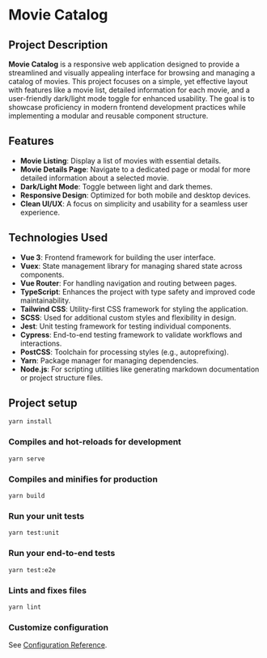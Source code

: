 # Movie Catalog

## Project Description
**Movie Catalog** is a responsive web application designed to provide a streamlined and visually appealing interface for browsing and managing a catalog of movies. This project focuses on a simple, yet effective layout with features like a movie list, detailed information for each movie, and a user-friendly dark/light mode toggle for enhanced usability. The goal is to showcase proficiency in modern frontend development practices while implementing a modular and reusable component structure.

## Features
- **Movie Listing**: Display a list of movies with essential details.
- **Movie Details Page**: Navigate to a dedicated page or modal for more detailed information about a selected movie.
- **Dark/Light Mode**: Toggle between light and dark themes.
- **Responsive Design**: Optimized for both mobile and desktop devices.
- **Clean UI/UX**: A focus on simplicity and usability for a seamless user experience.

## Technologies Used
- **Vue 3**: Frontend framework for building the user interface.
- **Vuex**: State management library for managing shared state across components.
- **Vue Router**: For handling navigation and routing between pages.
- **TypeScript**: Enhances the project with type safety and improved code maintainability.
- **Tailwind CSS**: Utility-first CSS framework for styling the application.
- **SCSS**: Used for additional custom styles and flexibility in design.
- **Jest**: Unit testing framework for testing individual components.
- **Cypress**: End-to-end testing framework to validate workflows and interactions.
- **PostCSS**: Toolchain for processing styles (e.g., autoprefixing).
- **Yarn**: Package manager for managing dependencies.
- **Node.js**: For scripting utilities like generating markdown documentation or project structure files.

## Project setup
```
yarn install
```

### Compiles and hot-reloads for development
```
yarn serve
```

### Compiles and minifies for production
```
yarn build
```

### Run your unit tests
```
yarn test:unit
```

### Run your end-to-end tests
```
yarn test:e2e
```

### Lints and fixes files
```
yarn lint
```

### Customize configuration
See [Configuration Reference](https://cli.vuejs.org/config/).
